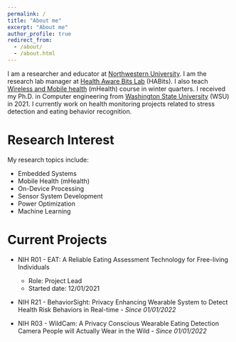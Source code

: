 ```yaml
---
permalink: /
title: "About me"
excerpt: "About me"
author_profile: true
redirect_from: 
  - /about/
  - /about.html
---
```

I am a researcher and educator at [Northwestern University](https://www.northwestern.edu/). I am the research lab manager at [Health Aware Bits Lab](https://habitslab.github.io/) (HABits). I also teach [Wireless and Mobile health](https://www.mccormick.northwestern.edu/computer-science/academics/courses/descriptions/397-497-14.html) (mHealth) course in winter quarters. I received my Ph.D. in Computer engineering from [Washington State University](https://wsu.edu) (WSU) in 2021. I currently work on health monitoring projects related to stress detection and eating behavior recognition.

Research Interest
======
My research topics include:
* Embedded Systems
* Mobile Health (mHealth)
* On-Device Processing 
* Sensor System Development
* Power Optimization
* Machine Learning

Current Projects
======
* NIH R01 - EAT: A Reliable Eating Assessment Technology for Free-living Individuals
  * Role: Project Lead
  * Started date: 12/01/2021
* NIH R21 - BehaviorSight: Privacy Enhancing Wearable System to Detect Health Risk Behaviors in Real-time - *Since 01/01/2022*

* NIH R03 - WildCam: A Privacy Conscious Wearable Eating Detection Camera People will Actually Wear in the Wild - *Since 01/01/2022*
